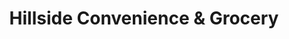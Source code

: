 ---
title: "Hillside Convenience & Grocery"
url: /jamaica/hillside-convenience-und-grocery/
shop: Lebensmittel
---